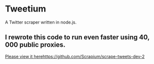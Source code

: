 # Tweetium

A Twitter scraper written in node.js.

## I rewrote this code to run even faster using 40, 000 public proxies.

[Please view it here](https://github.com/Scrapium/scrape-tweets-dev-2)https://github.com/Scrapium/scrape-tweets-dev-2
